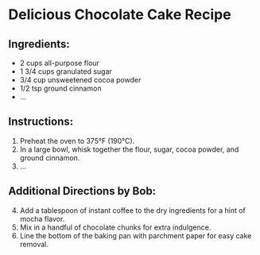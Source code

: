 # Delicious Chocolate Cake Recipe

## Ingredients:

-   2 cups all-purpose flour
-   1 3/4 cups granulated sugar
-   3/4 cup unsweetened cocoa powder
-   1/2 tsp ground cinnamon
-   ...

## Instructions:

1. Preheat the oven to 375°F (190°C).
2. In a large bowl, whisk together the flour, sugar, cocoa powder, and ground cinnamon.
3. ...

## Additional Directions by Bob:

4. Add a tablespoon of instant coffee to the dry ingredients for a hint of mocha flavor.
5. Mix in a handful of chocolate chunks for extra indulgence.
6. Line the bottom of the baking pan with parchment paper for easy cake removal.
